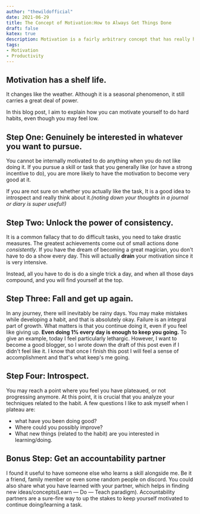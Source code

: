 ```yaml
---
author: "thewildofficial"
date: 2021-06-29
title: The Concept of Motivation:How to Always Get Things Done
draft: false
katex: true
description: Motivation is a fairly arbitrary concept that has really high stakes in our fast paced world,How can one make the best of it?
tags: 
- Motivation
- Productivity
---
```


## Motivation has a shelf life.

It changes like the weather.
Although it is a seasonal phenomenon, it still carries a great deal of power.

In this blog post, I aim to explain how you can motivate yourself to do hard habits, even though you may feel low.

## Step One: Genuinely be interested in whatever you want to pursue.

You cannot be internally motivated to do anything when you do not like doing it. If you pursue a skill or task that you generally like (or have a strong incentive to do), you are more likely to have the motivation to become very good at it.

If you are not sure on whether you actually like the task, It is a good idea to introspect and really think about it.*(noting down your thoughts in a journal or diary is super useful!)*

## Step Two: Unlock the power of consistency.

It is a common fallacy that to do difficult tasks, you need to take drastic measures. The greatest achievements come out of small actions done *consistently*.
If you have the dream of becoming a great magician, you don't have to do a show every day. This will actually **drain** your motivation since it is very intensive.

Instead, all you have to do is do a single trick a day, and when all those days compound, and you will find yourself at the top.

## Step Three: Fall and get up again.

In any journey, there will inevitably be rainy days. You may make mistakes while developing a habit, and that is absolutely okay.
Failure is an integral part of growth. What matters is that you continue doing it, even if you feel like giving up. **Even doing 1% every day is enough to keep you going.**
To give an example, today I feel particularly lethargic. However, I want to become a good blogger, so I wrote down the draft of this post even if I didn't feel like it. I know that once I finish this post I will feel a sense of accomplishment and that's what keep's me going.

##  Step Four: Introspect.

You may reach a point where you feel you have plateaued, or not progressing anymore. At this point, it is crucial that you analyze your techniques related to the habit. A few questions I like to ask myself when I plateau are:
- what have you been doing good?
- Where could you possibly improve?
- What new things (related to the habit) are you interested in learning/doing.


## Bonus Step: Get an accountability partner
 
 I found it useful to have someone else who learns a skill alongside me. Be it a friend, family member or even some random people on discord. You could also share what you have learned with your partner, which helps in finding new ideas/concepts(Learn — Do — Teach paradigm). Accountability partners are a sure-fire way to up the stakes to keep yourself motivated to continue doing/learning a task.
 
 

